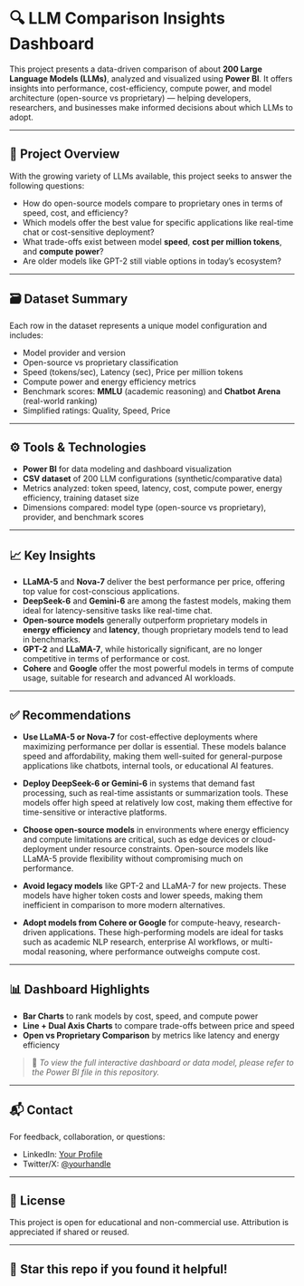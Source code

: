 # 🔍 LLM Comparison Insights Dashboard

This project presents a data-driven comparison of about **200 Large Language Models (LLMs)**, analyzed and visualized using **Power BI**. It offers insights into performance, cost-efficiency, compute power, and model architecture (open-source vs proprietary) — helping developers, researchers, and businesses make informed decisions about which LLMs to adopt.

---

## 📌 Project Overview

With the growing variety of LLMs available, this project seeks to answer the following questions:

- How do open-source models compare to proprietary ones in terms of speed, cost, and efficiency?
- Which models offer the best value for specific applications like real-time chat or cost-sensitive deployment?
- What trade-offs exist between model **speed**, **cost per million tokens**, and **compute power**?
- Are older models like GPT-2 still viable options in today’s ecosystem?

---

## 🗃️ Dataset Summary

Each row in the dataset represents a unique model configuration and includes:
- Model provider and version
- Open-source vs proprietary classification
- Speed (tokens/sec), Latency (sec), Price per million tokens
- Compute power and energy efficiency metrics
- Benchmark scores: **MMLU** (academic reasoning) and **Chatbot Arena** (real-world ranking)
- Simplified ratings: Quality, Speed, Price

---

## ⚙️ Tools & Technologies

- **Power BI** for data modeling and dashboard visualization
- **CSV dataset** of 200 LLM configurations (synthetic/comparative data)
- Metrics analyzed: token speed, latency, cost, compute power, energy efficiency, training dataset size
- Dimensions compared: model type (open-source vs proprietary), provider, and benchmark scores

---

## 📈 Key Insights

- **LLaMA-5** and **Nova-7** deliver the best performance per price, offering top value for cost-conscious applications.
- **DeepSeek-6** and **Gemini-6** are among the fastest models, making them ideal for latency-sensitive tasks like real-time chat.
- **Open-source models** generally outperform proprietary models in **energy efficiency** and **latency**, though proprietary models tend to lead in benchmarks.
- **GPT-2** and **LLaMA-7**, while historically significant, are no longer competitive in terms of performance or cost.
- **Cohere** and **Google** offer the most powerful models in terms of compute usage, suitable for research and advanced AI workloads.

---

## ✅ Recommendations

- **Use LLaMA-5 or Nova-7** for cost-effective deployments where maximizing performance per dollar is essential. These models balance speed and affordability, making them well-suited for general-purpose applications like chatbots, internal tools, or educational AI features.

- **Deploy DeepSeek-6 or Gemini-6** in systems that demand fast processing, such as real-time assistants or summarization tools. These models offer high speed at relatively low cost, making them effective for time-sensitive or interactive platforms.

- **Choose open-source models** in environments where energy efficiency and compute limitations are critical, such as edge devices or cloud-deployment under resource constraints. Open-source models like LLaMA-5 provide flexibility without compromising much on performance.

- **Avoid legacy models** like GPT-2 and LLaMA-7 for new projects. These models have higher token costs and lower speeds, making them inefficient in comparison to more modern alternatives.

- **Adopt models from Cohere or Google** for compute-heavy, research-driven applications. These high-performing models are ideal for tasks such as academic NLP research, enterprise AI workflows, or multi-modal reasoning, where performance outweighs compute cost.

---

## 📊 Dashboard Highlights

- **Bar Charts** to rank models by cost, speed, and compute power
- **Line + Dual Axis Charts** to compare trade-offs between price and speed
- **Open vs Proprietary Comparison** by metrics like latency and energy efficiency

> 📁 *To view the full interactive dashboard or data model, please refer to the Power BI file in this repository.*

---


## 📬 Contact

For feedback, collaboration, or questions:

- LinkedIn: [Your Profile](https://www.linkedin.com/in/oladapo-lijadu)
- Twitter/X: [@yourhandle](https://twitter.com/Dapopy1)

---

## 📄 License

This project is open for educational and non-commercial use. Attribution is appreciated if shared or reused.

---

## 🌟 Star this repo if you found it helpful!

